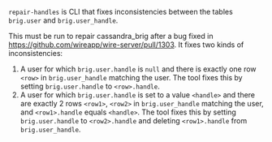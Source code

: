 `repair-handles` is CLI that fixes inconsistencies between the tables `brig.user` and `brig.user_handle`.

This must be run to repair cassandra_brig after a bug fixed in https://github.com/wireapp/wire-server/pull/1303.  It fixes two kinds of inconsistencies:

1. A user for which `brig.user.handle` is `null` and there is exactly one row `<row>` in `brig.user_handle` matching the user.
   The tool fixes this by setting `brig.user.handle` to `<row>.handle`.
2. A user for which `brig.user.handle` is set to a value `<handle>` and there are exactly 2 rows `<row1>`, `<row2>` in `brig.user_handle` matching the user, and `<row1>.handle` equals `<handle>`.
   The tool fixes this by setting `brig.user.handle` to `<row2>.handle` and deleting `<row1>.handle` from `brig.user_handle`.
